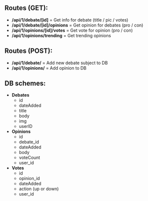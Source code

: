 ## Routes (GET):

- **/api/1/debate/[id]** = Get info for debate (title / pic / votes)
- **/api/1/debate/[id]/opinions** = Get opinion for debates (pro / con)
- **/api/1/opinions/[id]/votes** = Get vote for opinion (pro / con)
- **/api/1/opinions/trending** = Get trending opinions

## Routes (POST):
- **/api/1/debate/** = Add new debate subject to DB
- **/api/1/opinions/** = Add opinion to DB

## DB schemes:

- **Debates**
  - id
  - dateAdded
  - title
  - body
  - img
  - userID
- **Opinions**
  - id
  - debate_id
  - dateAdded
  - body
  - voteCount
  - user_id
- **Votes**
  - id
  - opinion_id
  - dateAdded
  - action (up or down)
  - user_id
